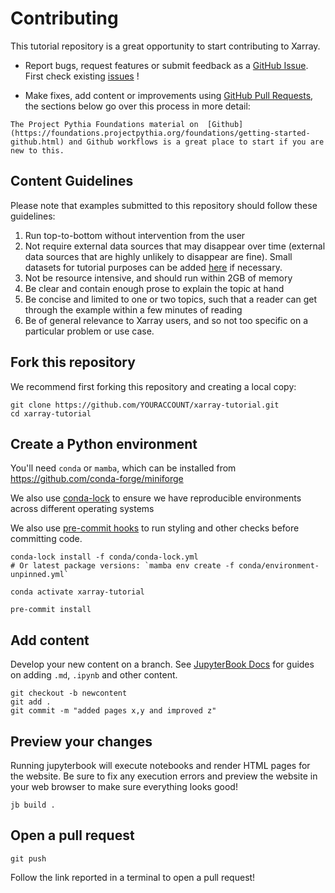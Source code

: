 # Contributing

This tutorial repository is a great opportunity to start contributing to Xarray.

- Report bugs, request features or submit feedback as a [GitHub Issue](https://docs.github.com/en/issues/tracking-your-work-with-issues/about-issues). First check existing [issues](https://github.com/xarray-contrib/xarray-tutorial/issues) !

- Make fixes, add content or improvements using [GitHub Pull Requests](https://docs.github.com/en/pull-requests/collaborating-with-pull-requests/proposing-changes-to-your-work-with-pull-requests/about-pull-requests), the sections below go over this process in more detail:

```{seealso}
The Project Pythia Foundations material on  [Github](https://foundations.projectpythia.org/foundations/getting-started-github.html) and Github workflows is a great place to start if you are new to this.
```

## Content Guidelines

Please note that examples submitted to this repository should follow these
guidelines:

1. Run top-to-bottom without intervention from the user
1. Not require external data sources that may disappear over time (external data sources that are highly unlikely to disappear are fine). Small datasets for tutorial purposes can be added [here](https://github.com/pydata/xarray-data/) if necessary.
1. Not be resource intensive, and should run within 2GB of memory
1. Be clear and contain enough prose to explain the topic at hand
1. Be concise and limited to one or two topics, such that a reader can get through the example within a few minutes of reading
1. Be of general relevance to Xarray users, and so not too specific on a particular problem or use case.

## Fork this repository

We recommend first forking this repository and creating a local copy:

```
git clone https://github.com/YOURACCOUNT/xarray-tutorial.git
cd xarray-tutorial
```

## Create a Python environment

You'll need `conda` or `mamba`, which can be installed from https://github.com/conda-forge/miniforge

We also use [conda-lock](https://conda-incubator.github.io/conda-lock/) to ensure we have reproducible environments across different operating systems

We also use [pre-commit hooks](https://pre-commit.com) to run styling and other checks before committing code.

```
conda-lock install -f conda/conda-lock.yml
# Or latest package versions: `mamba env create -f conda/environment-unpinned.yml`

conda activate xarray-tutorial

pre-commit install
```

## Add content

Develop your new content on a branch. See [JupyterBook Docs](https://jupyterbook.org/en/stable/intro.html) for guides on adding `.md`, `.ipynb` and other content.

```
git checkout -b newcontent
git add .
git commit -m "added pages x,y and improved z"
```

## Preview your changes

Running jupyterbook will execute notebooks and render HTML pages for the website. Be sure to fix any execution errors and preview the website in your web browser to make sure everything looks good!

```
jb build .
```

## Open a pull request

```
git push
```

Follow the link reported in a terminal to open a pull request!
